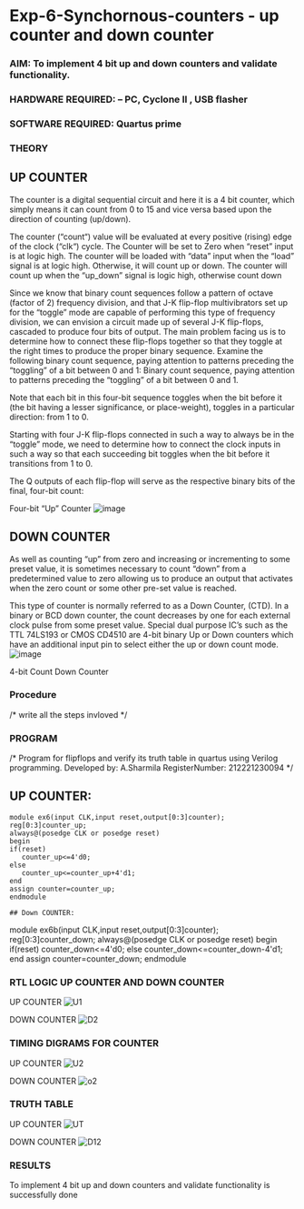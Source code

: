 # Exp-6-Synchornous-counters - up counter and down counter 
### AIM: To implement 4 bit up and down counters and validate  functionality.
### HARDWARE REQUIRED:  – PC, Cyclone II , USB flasher
### SOFTWARE REQUIRED:   Quartus prime
### THEORY 

## UP COUNTER 
The counter is a digital sequential circuit and here it is a 4 bit counter, which simply means it can count from 0 to 15 and vice versa based upon the direction of counting (up/down). 

The counter (“count“) value will be evaluated at every positive (rising) edge of the clock (“clk“) cycle.
The Counter will be set to Zero when “reset” input is at logic high.
The counter will be loaded with “data” input when the “load” signal is at logic high. Otherwise, it will count up or down.
The counter will count up when the “up_down” signal is logic high, otherwise count down

Since we know that binary count sequences follow a pattern of octave (factor of 2) frequency division, and that J-K flip-flop multivibrators set up for the “toggle” mode are capable of performing this type of frequency division, we can envision a circuit made up of several J-K flip-flops, cascaded to produce four bits of output.
The main problem facing us is to determine how to connect these flip-flops together so that they toggle at the right times to produce the proper binary sequence.
Examine the following binary count sequence, paying attention to patterns preceding the “toggling” of a bit between 0 and 1:
Binary count sequence, paying attention to patterns preceding the “toggling” of a bit between 0 and 1.

Note that each bit in this four-bit sequence toggles when the bit before it (the bit having a lesser significance, or place-weight), toggles in a particular direction: from 1 to 0.



 
 

Starting with four J-K flip-flops connected in such a way to always be in the “toggle” mode, we need to determine how to connect the clock inputs in such a way so that each succeeding bit toggles when the bit before it transitions from 1 to 0.

The Q outputs of each flip-flop will serve as the respective binary bits of the final, four-bit count:

 
 

Four-bit “Up” Counter
![image](https://user-images.githubusercontent.com/36288975/169644758-b2f4339d-9532-40c5-af40-8f4f8c942e2c.png)



## DOWN COUNTER 

As well as counting “up” from zero and increasing or incrementing to some preset value, it is sometimes necessary to count “down” from a predetermined value to zero allowing us to produce an output that activates when the zero count or some other pre-set value is reached.

This type of counter is normally referred to as a Down Counter, (CTD). In a binary or BCD down counter, the count decreases by one for each external clock pulse from some preset value. Special dual purpose IC’s such as the TTL 74LS193 or CMOS CD4510 are 4-bit binary Up or Down counters which have an additional input pin to select either the up or down count mode.
![image](https://user-images.githubusercontent.com/36288975/169644844-1a14e123-7228-4ed8-81a9-eb937dff4ac8.png)


4-bit Count Down Counter
### Procedure
/* write all the steps invloved */



### PROGRAM 
/*
Program for flipflops  and verify its truth table in quartus using Verilog programming.
Developed by: A.Sharmila
RegisterNumber: 212221230094
*/
## UP COUNTER:
```
module ex6(input CLK,input reset,output[0:3]counter);
reg[0:3]counter_up;
always@(posedge CLK or posedge reset)
begin 
if(reset)
   counter_up<=4'd0;
else
   counter_up<=counter_up+4'd1;
end
assign counter=counter_up;
endmodule

## Down COUNTER:
```
module ex6b(input CLK,input reset,output[0:3]counter);
reg[0:3]counter_down;
always@(posedge CLK or posedge reset)
begin 
if(reset)
counter_down<=4'd0;
else
counter_down<=counter_down-4'd1;
end
assign counter=counter_down;
endmodule



### RTL LOGIC UP COUNTER AND DOWN COUNTER  

UP COUNTER
![U1](https://user-images.githubusercontent.com/94506182/200110829-9bfec194-4fe5-4a16-a05c-9cc13e9c6d6b.png)

DOWN COUNTER
![D2](https://user-images.githubusercontent.com/94506182/200110862-11913f76-3d60-4f8b-956d-3b01a5256b81.png)






### TIMING DIGRAMS FOR COUNTER  

UP COUNTER
![U2](https://user-images.githubusercontent.com/94506182/200111075-d06fade8-9aa4-49e8-9904-ed29a0118444.png)

DOWN COUNTER
![o2](https://user-images.githubusercontent.com/94506182/200111105-8f1776dd-f95f-4f91-8c91-910787497bfe.png)






### TRUTH TABLE 

UP COUNTER
![UT](https://user-images.githubusercontent.com/94506182/200111198-6bb2ed12-1a53-4955-af25-d5171df72f7d.png)

DOWN COUNTER
![D12](https://user-images.githubusercontent.com/94506182/200111219-c9e714fc-76c9-4e62-8413-f6603f970007.png)



### RESULTS 
To implement 4 bit up and down counters and validate functionality is successfully done
